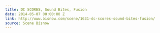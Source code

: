```yaml
---
title: DC SCORES, Sound Bites, Fusion
date: 2014-05-07 00:00:00 Z
link: http://www.bisnow.com/scene/1631-dc-scores-sound-bites-fusion/
source: Scene Bisnow
---
```


